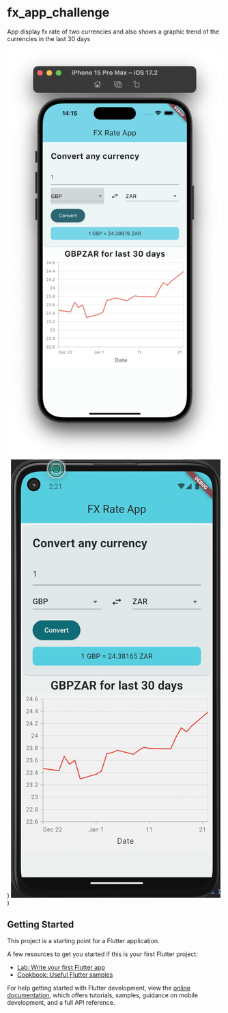 # fx_app_challenge

App display fx rate of two currencies and also shows a graphic trend of the currencies in the last 30 days

![Image Alt text](/screenshot/iOS_screenshot.png "iOS"))
![Image Alt text](/screenshot/Android_screenshot.png "iOS"))

## Getting Started

This project is a starting point for a Flutter application.

A few resources to get you started if this is your first Flutter project:

- [Lab: Write your first Flutter app](https://docs.flutter.dev/get-started/codelab)
- [Cookbook: Useful Flutter samples](https://docs.flutter.dev/cookbook)

For help getting started with Flutter development, view the
[online documentation](https://docs.flutter.dev/), which offers tutorials,
samples, guidance on mobile development, and a full API reference.
